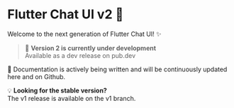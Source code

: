# Flutter Chat UI v2 🚀

Welcome to the next generation of Flutter Chat UI! ✨

> 🔨 **Version 2 is currently under development**  
> Available as a dev release on pub.dev

📝 Documentation is actively being written and will be continuously updated here and on Github.

💡 **Looking for the stable version?**  
The v1 release is available on the v1 branch.
